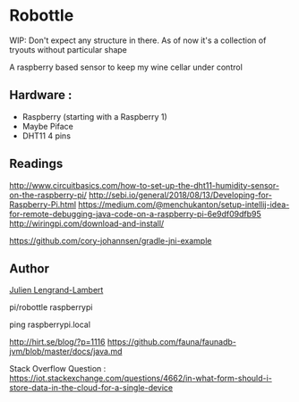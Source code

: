 # Robottle

WIP: Don't expect any structure in there. As of now it's a collection of tryouts without particular shape

A raspberry based sensor to keep my wine cellar under control

## Hardware : 

* Raspberry (starting with a Raspberry 1)
* Maybe Piface
* DHT11 4 pins

## Readings


http://www.circuitbasics.com/how-to-set-up-the-dht11-humidity-sensor-on-the-raspberry-pi/
http://sebi.io/general/2018/08/13/Developing-for-Raspberry-Pi.html
https://medium.com/@menchukanton/setup-intellij-idea-for-remote-debugging-java-code-on-a-raspberry-pi-6e9df09dfb95
http://wiringpi.com/download-and-install/

https://github.com/cory-johannsen/gradle-jni-example

## Author 

[Julien Lengrand-Lambert](https://github.com/jlengrand)


pi/robottle
raspberrypi

ping raspberrypi.local


http://hirt.se/blog/?p=1116
https://github.com/fauna/faunadb-jvm/blob/master/docs/java.md

Stack Overflow Question : https://iot.stackexchange.com/questions/4662/in-what-form-should-i-store-data-in-the-cloud-for-a-single-device